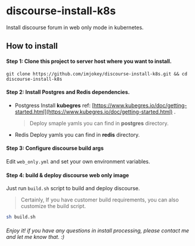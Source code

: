 # discourse-install-k8s

Install discourse forum in web only mode in kubernetes.

## How to install

#### Step 1: Clone this project to server host where you want to install.

```shell
git clone https://github.com/imjokey/discourse-install-k8s.git && cd discourse-install-k8s
```

#### Step 2:  Install Postgres and Redis dependencies.

-  Postgress
  Install **kubegres**  ref:  [https://www.kubegres.io/doc/getting-started.html](https://www.kubegres.io/doc/getting-started.html) .
    > Deploy smaple yamls you can find in **postgres** directory. 

-  Redis
  Deploy yamls you can find in **redis** directory.

#### Step 3:  Configure  discourse build args

Edit `web_only.yml` and set your own environment variables.

#### Step 4:  build & deploy  discourse web only image

Just run `build.sh` script to build and deploy discourse.

> Certainly,  If you have customer  build requirements,  you can  also customize the build script. 

```sh
sh build.sh 
```

###### Enjoy it! if you have any questions  in install processing, please contact me and let me know that. :)










